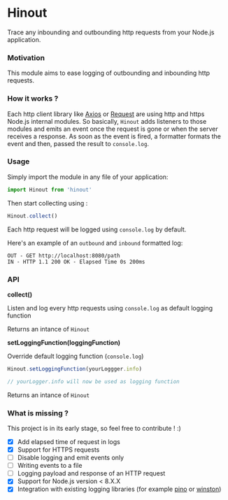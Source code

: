 # Hinout
Trace any inbounding and outbounding http requests from your Node.js application.

### Motivation

This module aims to ease logging of outbounding and inbounding http requests.


### How it works ?

Each http client library like [Axios](https://github.com/axios/axios) or [Request](https://github.com/request/request) are using http and https Node.js internal modules.
So basically, `Hinout` adds listeners to those modules and emits an event once the request is gone or when the server receives a response.
As soon as the event is fired, a formatter formats the event and then, passed the result to `console.log`.

### Usage

Simply import the module in any file of your application:

```js
import Hinout from 'hinout'
```

Then start collecting using :

```js
Hinout.collect()
```

Each http request will be logged using `console.log`  by default.

Here's an example of an `outbound` and `inbound` formatted log:
	
	OUT - GET http://localhost:8080/path
	IN - HTTP 1.1 200 OK - Elapsed Time 0s 200ms


### API
**collect()** 

Listen and log every http requests using `console.log` as default logging function

Returns an intance of `Hinout`

**setLoggingFunction(loggingFunction)**


Override default logging function (`console.log`)

```js
Hinout.setLoggingFunction(yourLoggger.info)

// yourLogger.info will now be used as logging function
```
Returns an intance of `Hinout`

### What is missing ?
This project is in its early stage, so feel free to contribute ! :)

- [X] Add elapsed time of request in logs
- [X] Support for HTTPS requests
- [ ] Disable logging and emit events only
- [ ] Writing events to a file
- [ ] Logging payload and response of an HTTP request
- [X] Support for Node.js version < 8.X.X
- [X] Integration with existing logging libraries (for example [pino](https://github.com/pinojs/pino) or [winston](https://github.com/winstonjs/winston))
